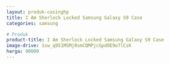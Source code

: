 ```yaml
---
layout: produk-casinghp
title: I Am Sherlock Locked Samsung Galaxy S9 Case
categories: samsung

# Produk
product-title: I Am Sherlock Locked Samsung Galaxy S9 Case
image-drive: 1sw_q951MSMj0smCQMPjcGpdOE9o7lCsK
harga: 90000
---
```

